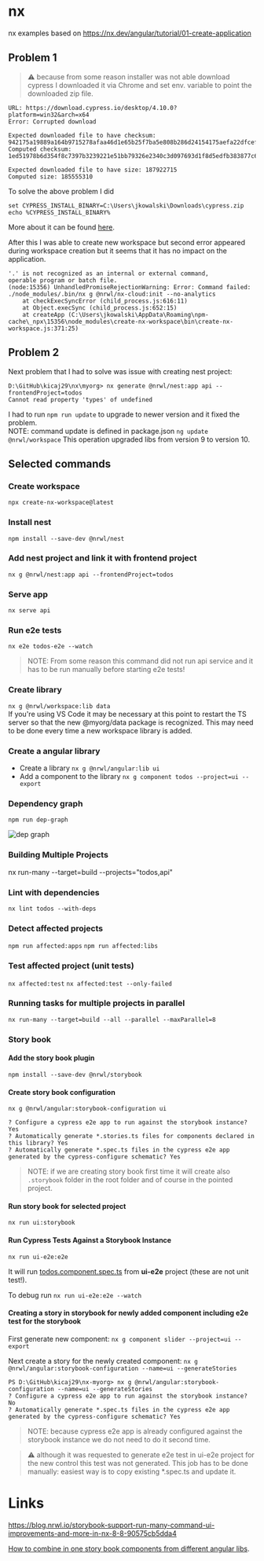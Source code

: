 # nx
nx examples
based on https://nx.dev/angular/tutorial/01-create-application

## Problem 1
> :warning: because from some reason installer was not able download cypress I downloaded it via Chrome and set env. variable to point the downloaded zip file.

```
URL: https://download.cypress.io/desktop/4.10.0?platform=win32&arch=x64
Error: Corrupted download

Expected downloaded file to have checksum: 942175a19889a164b9715278afaa46d1e65b25f7ba5e808b286d24154175aefa22dfcef6f3a18577866d5b61c172cd33318b4c6848c0479f976241e33cada116
Computed checksum: 1ed51978b6d354f8c7397b3239221e51bb79326e2340c3d097693d1f8d5edfb383877c64341fcc6e9a7e2cf1f79b3dd5a04ab0bcea34b2e07ca56b6934406f6f

Expected downloaded file to have size: 187922715
Computed size: 185555310
```

To solve the above problem I did

```
set CYPRESS_INSTALL_BINARY=C:\Users\jkowalski\Downloads\cypress.zip
echo %CYPRESS_INSTALL_BINARY%

```
More about it can be found [here](https://docs.cypress.io/guides/getting-started/installing-cypress.html#Install-binary).

After this I was able to create new workspace but second error appeared during workspace creation but it seems that it has no impact on the application.

```
'.' is not recognized as an internal or external command,
operable program or batch file.
(node:15356) UnhandledPromiseRejectionWarning: Error: Command failed: ./node_modules/.bin/nx g @nrwl/nx-cloud:init --no-analytics
    at checkExecSyncError (child_process.js:616:11)
    at Object.execSync (child_process.js:652:15)
    at createApp (C:\Users\jkowalski\AppData\Roaming\npm-cache\_npx\15356\node_modules\create-nx-workspace\bin\create-nx-workspace.js:371:25)
```

## Problem 2

Next problem that I had to solve was issue with creating nest project:

```
D:\GitHub\kicaj29\nx\myorg> nx generate @nrwl/nest:app api --frontendProject=todos
Cannot read property 'types' of undefined
```

I had to run ```npm run update``` to upgrade to newer version and it fixed the problem.   
NOTE: command update is defined in package.json ```ng update @nrwl/workspace```
This operation upgraded libs from version 9 to version 10.

## Selected commands

### Create workspace
```npx create-nx-workspace@latest```  

### Install nest 
```npm install --save-dev @nrwl/nest```   

### Add nest project and link it with frontend project 
```nx g @nrwl/nest:app api --frontendProject=todos```   

### Serve app
```nx serve api```

### Run e2e tests 
```nx e2e todos-e2e --watch```   
>NOTE: From some reason this command did not run api service and it has to be run manually before starting e2e tests!


### Create library 
```nx g @nrwl/workspace:lib data```   
If you're using VS Code it may be necessary at this point to restart the TS server so that the new @myorg/data package is recognized. This may need to be done every time a new workspace library is added.   

### Create a angular library

* Create a library ```nx g @nrwl/angular:lib ui```
* Add a component to the library ```nx g component todos --project=ui --export```

### Dependency graph
```npm run dep-graph```

![dep graph](images/dep-graph.png)

### Building Multiple Projects
nx run-many --target=build --projects="todos,api"

### Lint with dependencies
```nx lint todos --with-deps```

### Detect affected projects
```npm run affected:apps```
```npm run affected:libs```

### Test affected project (unit tests)
```nx affected:test```
```nx affected:test --only-failed```

### Running tasks for multiple projects in parallel
```nx run-many --target=build --all --parallel --maxParallel=8```

### Story book

#### Add the story book plugin
```npm install --save-dev @nrwl/storybook```

#### Create story book configuration
```nx g @nrwl/angular:storybook-configuration ui```
```
? Configure a cypress e2e app to run against the storybook instance? Yes
? Automatically generate *.stories.ts files for components declared in this library? Yes
? Automatically generate *.spec.ts files in the cypress e2e app generated by the cypress-configure schematic? Yes
```
>NOTE: if we are creating story book first time it will create also ```.storybook``` folder in the root folder and of course in the pointed project.

#### Run story book for selected project
```nx run ui:storybook```

#### Run Cypress Tests Against a Storybook Instance
```nx run ui-e2e:e2e```

It will run [todos.component.spec.ts](apps\ui-e2e\src\integration\todos\todos) from **ui-e2e** project (these are not unit test!).   

To debug run ```nx run ui-e2e:e2e --watch```

#### Creating a story in storybook for newly added component including e2e test for the storybook

First generate new component:
```nx g component slider --project=ui --export```

Next create a story for the newly created component:
```nx g @nrwl/angular:storybook-configuration --name=ui --generateStories```

```
PS D:\GitHub\kicaj29\nx-myorg> nx g @nrwl/angular:storybook-configuration --name=ui --generateStories
? Configure a cypress e2e app to run against the storybook instance? No
? Automatically generate *.spec.ts files in the cypress e2e app generated by the cypress-configure schematic? Yes
```

>NOTE: because cypress e2e app is already configured against the storybook instance we do not need to do it second time.

>:warning: although it was requested to generate e2e test in ui-e2e project for the new control this test was not generated. This job has to be done manually: easiest way is to copy existing *.spec.ts and update it.

# Links
https://blog.nrwl.io/storybook-support-run-many-command-ui-improvements-and-more-in-nx-8-8-90575cb5dda4   

[How to combine in one story book components from different angular libs](https://www.youtube.com/watch?v=c323HOuFKkA).